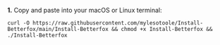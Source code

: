 **1.** Copy and paste into your macOS or Linux terminal:
```
curl -O https://raw.githubusercontent.com/mylesotoole/Install-Betterfox/main/Install-Betterfox && chmod +x Install-Betterfox && ./Install-Betterfox
```
